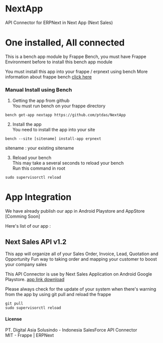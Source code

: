 # NextApp
API Connector for ERPNext in Next App (Next Sales)

# One installed, All connected
This is a bench app module by Frappe Bench, you must have Frappe Environment before to install this bench app module

You must install this app into your frappe / erpnext using bench
More information about frappe bench [click here](https://github.com/frappe/bench)

### Manual Install using Bench
1. Getting the app from github  
You must run bench on your frappe directory
```
bench get-app nextapp https://github.com/ptdas/NextApp
```

2. Install the app  
You need to install the app into your site
```
bench --site [sitename] install-app erpnext
```
sitename : your existing sitename

3. Reload your bench  
This may take a several seconds to reload your bench  
Run this command in root  
```
sudo supervisorctl reload
```

# App Integration
We have already publish our app in Android Playstore and AppStore [Comming Soon]

Here's list of our app :
## Next Sales API v1.2
This app will organize all of your Sales Order, Invoice, Lead, Quotation and Opportunity
Fun way to taking order and mapping your customer to boost your company sales

This API Connector is use by Next Sales Application on Android Google Playstore.
[app link download](https://play.google.com/store/apps/details?id=com.digitalasiasolusindo.nextsales)

Please always check for the update of your system when there's warning from the app by using git pull and reload the frappe
```
git pull
sudo supervisorctl reload
```


#### License

PT. Digital Asia Solusindo - Indonesia SalesForce API Connector  
MIT - Frappe | ERPNext

